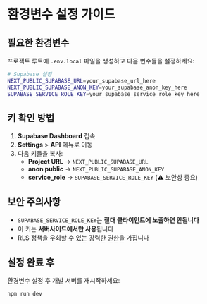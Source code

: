 # 환경변수 설정 가이드

## 필요한 환경변수

프로젝트 루트에 `.env.local` 파일을 생성하고 다음 변수들을 설정하세요:

```bash
# Supabase 설정
NEXT_PUBLIC_SUPABASE_URL=your_supabase_url_here
NEXT_PUBLIC_SUPABASE_ANON_KEY=your_supabase_anon_key_here
SUPABASE_SERVICE_ROLE_KEY=your_supabase_service_role_key_here
```

## 키 확인 방법

1. **Supabase Dashboard** 접속
2. **Settings** > **API** 메뉴로 이동
3. 다음 키들을 복사:
   - **Project URL** → `NEXT_PUBLIC_SUPABASE_URL`
   - **anon public** → `NEXT_PUBLIC_SUPABASE_ANON_KEY`
   - **service_role** → `SUPABASE_SERVICE_ROLE_KEY` (⚠️ 보안상 중요)

## 보안 주의사항

- `SUPABASE_SERVICE_ROLE_KEY`는 **절대 클라이언트에 노출하면 안됩니다**
- 이 키는 **서버사이드에서만 사용**됩니다
- RLS 정책을 우회할 수 있는 강력한 권한을 가집니다

## 설정 완료 후

환경변수 설정 후 개발 서버를 재시작하세요:
```bash
npm run dev
```

